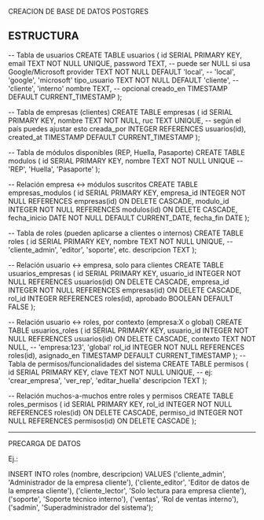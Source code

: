 CREACION DE BASE DE DATOS POSTGRES

ESTRUCTURA
--------------------------------------------------------------
-- Tabla de usuarios
CREATE TABLE usuarios (
    id SERIAL PRIMARY KEY,
    email TEXT NOT NULL UNIQUE,
    password TEXT, -- puede ser NULL si usa Google/Microsoft
    provider TEXT NOT NULL DEFAULT 'local', -- 'local', 'google', 'microsoft'
    tipo_usuario TEXT NOT NULL DEFAULT 'cliente', -- 'cliente', 'interno'
    nombre TEXT, -- opcional
    creado_en TIMESTAMP DEFAULT CURRENT_TIMESTAMP
);

-- Tabla de empresas (clientes)
CREATE TABLE empresas (
    id SERIAL PRIMARY KEY,
    nombre TEXT NOT NULL,
    ruc TEXT UNIQUE, -- según el país puedes ajustar esto
    creada_por INTEGER REFERENCES usuarios(id),
    created_at TIMESTAMP DEFAULT CURRENT_TIMESTAMP
);

-- Tabla de módulos disponibles (REP, Huella, Pasaporte)
CREATE TABLE modulos (
    id SERIAL PRIMARY KEY,
    nombre TEXT NOT NULL UNIQUE -- 'REP', 'Huella', 'Pasaporte'
);

-- Relación empresa <-> módulos suscritos
CREATE TABLE empresas_modulos (
    id SERIAL PRIMARY KEY,
    empresa_id INTEGER NOT NULL REFERENCES empresas(id) ON DELETE CASCADE,
    modulo_id INTEGER NOT NULL REFERENCES modulos(id) ON DELETE CASCADE,
    fecha_inicio DATE NOT NULL DEFAULT CURRENT_DATE,
    fecha_fin DATE
);

-- Tabla de roles (pueden aplicarse a clientes o internos)
CREATE TABLE roles (
    id SERIAL PRIMARY KEY,
    nombre TEXT NOT NULL UNIQUE, -- 'cliente_admin', 'editor', 'soporte', etc.
    descripcion TEXT
);

-- Relación usuario <-> empresa, solo para clientes
CREATE TABLE usuarios_empresas (
    id SERIAL PRIMARY KEY,
    usuario_id INTEGER NOT NULL REFERENCES usuarios(id) ON DELETE CASCADE,
    empresa_id INTEGER NOT NULL REFERENCES empresas(id) ON DELETE CASCADE,
    rol_id INTEGER REFERENCES roles(id),
    aprobado BOOLEAN DEFAULT FALSE
);

-- Relación usuario <-> roles, por contexto (empresa:X o global)
CREATE TABLE usuarios_roles (
    id SERIAL PRIMARY KEY,
    usuario_id INTEGER NOT NULL REFERENCES usuarios(id) ON DELETE CASCADE,
    contexto TEXT NOT NULL, -- 'empresa:123', 'global'
    rol_id INTEGER NOT NULL REFERENCES roles(id),
    asignado_en TIMESTAMP DEFAULT CURRENT_TIMESTAMP
);
-- Tabla de permisos/funcionalidades del sistema
CREATE TABLE permisos (
    id SERIAL PRIMARY KEY,
    clave TEXT NOT NULL UNIQUE, -- ej: 'crear_empresa', 'ver_rep', 'editar_huella'
    descripcion TEXT
);

-- Relación muchos-a-muchos entre roles y permisos
CREATE TABLE roles_permisos (
    id SERIAL PRIMARY KEY,
    rol_id INTEGER NOT NULL REFERENCES roles(id) ON DELETE CASCADE,
    permiso_id INTEGER NOT NULL REFERENCES permisos(id) ON DELETE CASCADE
);

-----------------------------------------------------------------------------------
PRECARGA DE DATOS

Ej.:

INSERT INTO roles (nombre, descripcion) VALUES
('cliente_admin', 'Administrador de la empresa cliente'),
('cliente_editor', 'Editor de datos de la empresa cliente'),
('cliente_lector', 'Solo lectura para empresa cliente'),
('soporte', 'Soporte técnico interno'),
('ventas', 'Rol de ventas interno'),
('sadmin', 'Superadministrador del sistema');


